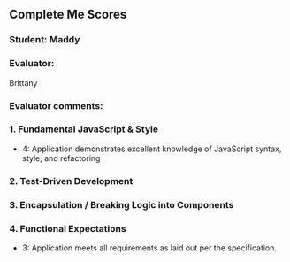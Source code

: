 ## Complete Me Scores
### Student: Maddy

### Evaluator:
Brittany

### Evaluator comments:


### 1. Fundamental JavaScript & Style

* 4:  Application demonstrates excellent knowledge of JavaScript syntax, style, and refactoring

### 2. Test-Driven Development

### 3. Encapsulation / Breaking Logic into Components

### 4. Functional Expectations

* 3: Application meets all requirements as laid out per the specification.

